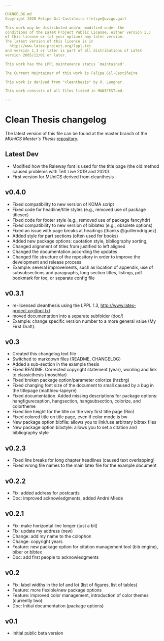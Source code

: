 ```yaml
---

CHANGELOG.md
Copyright 2020 Felipe Gil-Castiñeira (felipe@uvigo.gal)

This work may be distributed and/or modified under the
conditions of the LaTeX Project Public License, either version 1.3
of this license or (at your option) any later version.
The latest version of this license is in
  http://www.latex-project.org/lppl.txt
and version 1.3 or later is part of all distributions of LaTeX
version 2005/12/01 or later.

This work has the LPPL maintenance status `maintained'.

The Current Maintainer of this work is Felipe Gil-Castiñeira

This work is derived from "cleanthesis" by R. Langner.

This work consists of all files listed in MANIFEST.md.

---
```


# Clean Thesis changelog

The latest version of this file can be found at the master branch of the
*MUniCS Master's Thesis* [repository](https://github.com/felipexil/MUniCS-TFM).

## Latest Dev
- Modified how the Raleway font is used for the title page (the old method caused problems with TeX Live 2019 and 2020)
- First version for MUniCS derived from cleanthesis

## v0.4.0
- Fixed compatibility to new version of KOMA script
- Fixed code for headline/title styles (e.g., removed use of package titlesec)
- Fixed code for footer style (e.g., removed use of package fancyhdr)
- Fixed compatibility to new version of biblatex (e.g., obsolete options)
- Fixed an issue with page breaks at headings (thanks @guillerodriguez)
- Added style for part sections (often used for books)
- Added new package options: quotation style, bibliography sorting, 
- Changed alignment of titles from justified to left aligned
- Changed the documentation according the updates
- Changed file structure of the repository in order to improve the development and release process
- Example: several improvements, such as location of appendix, use of subsubsections and paragraphs, long section titles, listings, pdf bookmark for toc, or separate config file

## v0.3.1
- re-licensed cleanthesis using the LPPL 1.3, http://www.latex-project.org/lppl.txt
- moved documentation into a separate subfolder (doc/)
- Example: change specific version number to a more general value (My First Draft).

## v0.3
- Created this changelog text file
- Switched to markdown files (README, CHANGELOG)
- Added a sub-section in the example thesis
- Fixed README. Corrected copyright statement (year), wording and link to classicthesis (moschlar)
- Fixed broken package option/parameter colorize (hrzbrg)
- Fixed changing font size of the document to small caused by a bug in the titlepage (matthieu-lapeyre)
- Fixed documentation. Added missing descriptions for package options: hangfigurecaption, hangsection, hangsubsection, colorize, and colortheme
- Fixed line height for the title on the very first title page (Riin)
- Fixed colored title on title page, even if color mode is bw
- New package option bibfile: allows you to link/use arbitrary bibtex files
- New package option bibstyle: allows you to set a citation and bibliography style

## v0.2.3
- Fixed line breaks for long chapter headlines (caused text overlapping)
- Fixed wrong file names to the main latex file for the example document

## v0.2.2
- Fix: added address for postcards
- Doc: improved acknowledgments, added André Miede

## v0.2.1
- Fix: make horizontal line longer (just a bit)
- Fix: update my address (new)
- Change: add my name to the colophon
- Change: copyright years
- Feature: new package option for citation management tool (bib engine), biber or bibtex
- Doc: add first people to acknowledgments

## v0.2
- Fix: label widths in the lof and lot (list of figures, list of tables)
- Feature: more flexible/new package options
- Feature: improved color management, introduction of color themes (currently two)
- Doc: Initial documentation (package options)

## v0.1
- Initial public beta version
